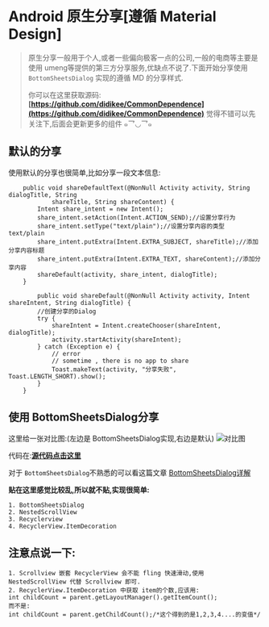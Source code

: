 # Android 原生分享[遵循 Material Design]

> 原生分享一般用于个人,或者一些偏向极客一点的公司,一般的电商等主要是使用 umeng等提供的第三方分享服务,优缺点不说了.下面开始分享使用 `BottomSheetsDialog` 实现的遵循 MD 的分享样式.
>
>你可以在这里获取源码: **[https://github.com/didikee/CommonDependence](https://github.com/didikee/CommonDependence)**
> 觉得不错可以先关注下,后面会更新更多的组件 ๑乛◡乛๑

## 默认的分享

使用默认的分享也很简单,比如分享一段文本信息:

```
    public void shareDefaultText(@NonNull Activity activity, String dialogTitle, String
            shareTitle, String shareContent) {
        Intent share_intent = new Intent();
        share_intent.setAction(Intent.ACTION_SEND);//设置分享行为
        share_intent.setType("text/plain");//设置分享内容的类型 text/plain
        share_intent.putExtra(Intent.EXTRA_SUBJECT, shareTitle);//添加分享内容标题
        share_intent.putExtra(Intent.EXTRA_TEXT, shareContent);//添加分享内容
        shareDefault(activity, share_intent, dialogTitle);
    }
    
        public void shareDefault(@NonNull Activity activity, Intent shareIntent, String dialogTitle) {
        //创建分享的Dialog
        try {
            shareIntent = Intent.createChooser(shareIntent, dialogTitle);
            activity.startActivity(shareIntent);
        } catch (Exception e) {
            // error
            // sometime , there is no app to share
            Toast.makeText(activity, "分享失败", Toast.LENGTH_SHORT).show();
        }
    }
```

## 使用 BottomSheetsDialog分享

这里给一张对比图:(左边是 BottomSheetsDialog实现,右边是默认)
![对比图](pic/device-原生分享ui-1.png)

代码在:**[源代码点击这里](https://github.com/didikee/CommonDependence/tree/master/dependence)**

对于 `BottomSheetsDialog`不熟悉的可以看这篇文章 [BottomSheetsDialog详解](http://www.jianshu.com/p/0a7383e0ad0f#)

**贴在这里感觉比较乱,所以就不贴,实现很简单:**
```
1. BottomSheetsDialog
2. NestedScrollView
3. Recyclerview 
4. RecyclerView.ItemDecoration
```
## 注意点说一下:
```
1. Scrollview 嵌套 RecyclerView 会不能 fling 快速滑动,使用 NestedScrollView 代替 Scrollview 即可.
2. RecyclerView.ItemDecoration 中获取 item的个数,应该用:
int childCount = parent.getLayoutManager().getItemCount();
而不是:
int childCount = parent.getChildCount();/*这个得到的是1,2,3,4....的变值*/
```



